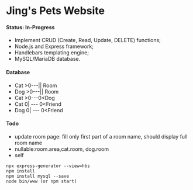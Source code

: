# Jing's Pets Website

#### Status: In-Progress

* Implement CRUD (Create, Read, Update, DELETE) functions; 
* Node.js and Express framework;
* Handlebars templating engine;
* MySQL/MariaDB database.

#### Database

* Cat >0---|| Room
* Dog >0---|| Room
* Cat >0---0<Dog
* Cat 0| --- 0<Friend
* Dog 0| --- 0<Friend

#### Todo

* update room page:
fill only first part of a room name, should display full room name
* nullable:room.area,cat.room, dog.room
* self

```
npx express-generator --view=hbs
npm install
npm install mysql --save
node bin/www (or npm start)
```
